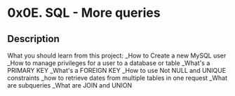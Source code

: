 # 0x0E. SQL - More queries

## Description

What you should learn from this project:
_How to Create a new MySQL user
_How to manage privileges for a user to a database or table
_What's a PRIMARY KEY
_What's a FOREIGN KEY
_How to use Not NULL and UNIQUE constraints
_how to retrieve dates from multiple tables in one request
_What are subqueries
_What are JOIN and UNION

